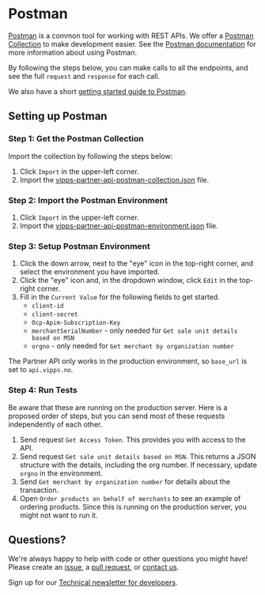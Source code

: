 # Postman

[Postman](https://www.getpostman.com/) is a common tool for working with REST APIs.
We offer a [Postman Collection](https://www.getpostman.com/collection) to make development easier.
See the [Postman documentation](https://www.getpostman.com/docs/) for more information about using Postman.

By following the steps below, you can make calls to all the
endpoints, and see the full `request` and `response` for each call.

We also have a short [getting started guide to Postman](https://github.com/vippsas/vipps-developers/blob/master/postman-guide.md).

## Setting up Postman

### Step 1: Get the Postman Collection

Import the collection by following the steps below:

1. Click `Import` in the upper-left corner.
2. Import the [vipps-partner-api-postman-collection.json](https://raw.githubusercontent.com/vippsas/vipps-partner-api/master/tools/vipps-partner-api-postman-collection.json) file.

### Step 2: Import the Postman Environment

1. Click `Import` in the upper-left corner.
2. Import the [vipps-partner-api-postman-environment.json](https://raw.githubusercontent.com/vippsas/vipps-partner-api/master/tools/vipps-partner-api-postman-environment.json) file.

### Step 3: Setup Postman Environment

1. Click the down arrow, next to the "eye" icon in the top-right corner, and select the environment you have imported.
2. Click the "eye" icon and, in the dropdown window, click `Edit` in the top-right corner.
3. Fill in the `Current Value` for the following fields to get started.
   - `client-id`
   - `client-secret`
   - `Ocp-Apim-Subscription-Key`
   - `merchantSerialNumber` - only needed for `Get sale unit details based on MSN`
   - `orgno` - only needed for `Get merchant by organization number`

  The Partner API only works in the production environment, so `base_url` is set to `api.vipps.no`.

### Step 4: Run Tests

Be aware that these are running on the production server.
Here is a proposed order of steps, but you can send most of these requests independently of each other.

1. Send request `Get Access Token`. This provides you with access to the API.
2. Send request `Get sale unit details based on MSN`. This returns a JSON structure with the details, including the org number. If necessary, update `orgno` in the environment.
3. Send `Get merchant by organization number` for details about the transaction.
4. Open `Order products on behalf of merchants` to see an example of ordering products. Since this is running on the production server, you might not want to run it.

## Questions?

We're always happy to help with code or other questions you might have!
Please create an [issue](https://github.com/vippsas/vipps-partner-api/issues),
a [pull request](https://github.com/vippsas/vipps-partner-api/pulls),
or [contact us](https://github.com/vippsas/vipps-developers/blob/master/contact.md).

Sign up for our [Technical newsletter for developers](https://github.com/vippsas/vipps-developers/tree/master/newsletters).

